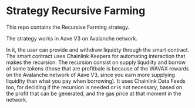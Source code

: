 # Strategy Recursive Farming

This repo contains the Recursive Farming strategy.

The strategy works in Aave V3 on Avalanche network. 

In it, the user can provide and withdraw liquidty through the smart contract. The smart contract uses Chainlink Keepers for automating interaction that makes the recursion. The recursion consist on supply liqudiity and borrow of some tokens (those that are profitbale is because of the WAVAX rewards on the Avalanche network of Aave V3, since you earn more supplying liquidity than what you pay when borrowing). It uses Chainlink Data Feeds too, for deciding if the recursion is needed or is not necessary, based on the profit that can be generated, and the gas price at that moment in the network.
